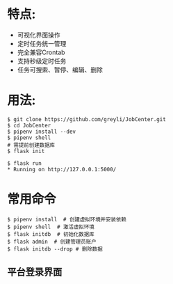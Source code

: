 # 特点:
* 可视化界面操作
* 定时任务统一管理
* 完全兼容Crontab
* 支持秒级定时任务
* 任务可搜索、暂停、编辑、删除

# 用法:
```
$ git clone https://github.com/greyli/JobCenter.git
$ cd JobCenter
$ pipenv install --dev
$ pipenv shell
# 需提前创建数据库
$ flask init 

$ flask run
* Running on http://127.0.0.1:5000/
```

# 常用命令
```
$ pipenv install  # 创建虚拟环境并安装依赖
$ pipenv shell  # 激活虚拟环境
$ flask initdb  # 初始化数据库
$ flask admin  # 创建管理员账户
$ flask initdb --drop # 删除数据
````
## 平台登录界面


